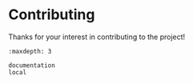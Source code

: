 # Contributing

Thanks for your interest in contributing to the project!

```{toctree}
:maxdepth: 3

documentation
local
```
